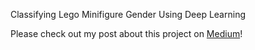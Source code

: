 Classifying Lego Minifigure Gender Using Deep Learning

Please check out my post about this project on <a href="https://towardsdatascience.com/lego-minifigure-gender-classification-using-deep-learning-2358f4082842">Medium</a>!
